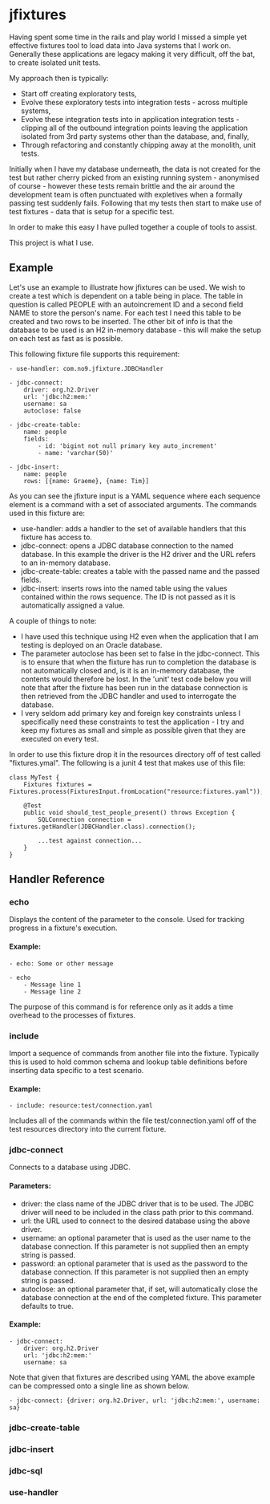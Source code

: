 # jfixtures

Having spent some time in the rails and play world I missed a simple yet effective fixtures tool to load data into 
Java systems that I work on.
Generally these applications are legacy making it very difficult, off the bat, to create 
isolated unit tests.

My approach then is typically:

- Start off creating exploratory tests,
- Evolve these exploratory tests into integration tests - across multiple systems,
- Evolve these integration tests into in application integration tests - clipping all of the outbound integration
  points leaving the application isolated from 3rd party systems other than the database, and, finally,
- Through refactoring and constantly chipping away at the monolith, unit tests.

Initially when I have my database underneath, the data is not created for the test but rather cherry picked from an
existing running system - anonymised of course - however these tests remain brittle and the air around the development
team is often punctuated with expletives when a formally passing test suddenly fails.  Following that my tests then start to
make use of test fixtures - data that is setup for a specific test.

In order to make this easy I have pulled together a couple of tools to assist.

This project is what I use.


## Example

Let's use an example to illustrate how jfixtures can be used.  We wish to create a test which is dependent on a table
being in place.  The table in question is called PEOPLE with an autoincrement ID and a second field NAME to store the person's
name.  For each test I need this table to be created and two rows to be inserted.  The other bit of info is that the database
to be used is an H2 in-memory database - this will make the setup on each test as fast as is possible.

This following fixture file supports this requirement:

    - use-handler: com.no9.jfixture.JDBCHandler

    - jdbc-connect:
        driver: org.h2.Driver
        url: 'jdbc:h2:mem:'
        username: sa
        autoclose: false

    - jdbc-create-table:
        name: people
        fields:
            - id: 'bigint not null primary key auto_increment'
            - name: 'varchar(50)'

    - jdbc-insert:
        name: people
        rows: [{name: Graeme}, {name: Tim}]

As you can see the jfixture input is a YAML sequence where each sequence element is a command with a set of associated
arguments.  The commands used in this fixture are:

- use-handler: adds a handler to the set of available handlers that this fixture has access to.
- jdbc-connect: opens a JDBC database connection to the named database.  In this example the driver is the H2 driver and the
    URL refers to an in-memory database.
- jdbc-create-table: creates a table with the passed name and the passed fields.
- jdbc-insert: inserts rows into the named table using the values contained within the rows sequence.  The ID is not passed
    as it is automatically assigned a value.

A couple of things to note:

- I have used this technique using H2 even when the application that I am testing is deployed on an Oracle database.
- The parameter autoclose has been set to false in the jdbc-connect.  This is to ensure that when the fixture has run
    to completion the database is not automatically closed and, is it is an in-memory database, the contents would therefore
    be lost.  In the 'unit' test code below you will note that after the fixture has been run in the database connection
    is then retrieved from the JDBC handler and used to interrogate the database.
- I very seldom add primary key and foreign key constraints unless I specifically need these constraints to test the application - I try
    and keep my fixtures as small and simple as possible given that they are executed on every test.

In order to use this fixture drop it in the resources directory off of test called "fixtures.ymal".  The following is a
junit 4 test that makes use of this file:

    class MyTest {
        Fixtures fixtures = Fixtures.process(FixturesInput.fromLocation("resource:fixtures.yaml"));

        @Test
        public void should_test_people_present() throws Exception {
            SQLConnection connection = fixtures.getHandler(JDBCHandler.class).connection();

            ...test against connection...
        }
    }

## Handler Reference

### echo

Displays the content of the parameter to the console.  Used for tracking progress in a fixture's execution.

#### Example:

    - echo: Some or other message

    - echo
        - Message line 1
        - Message line 2

The purpose of this command is for reference only as it adds a time overhead to the processes of fixtures.

### include

Import a sequence of commands from another file into the fixture. Typically this is used to hold common schema and lookup
table definitions before inserting data specific to a test scenario.

#### Example:

    - include: resource:test/connection.yaml

Includes all of the commands within the file test/connection.yaml off of the test resources directory into the current fixture.

### jdbc-connect

Connects to a database using JDBC.

#### Parameters:

- driver: the class name of the JDBC driver that is to be used.  The JDBC driver will need to be included in the class path
    prior to this command.
- url: the URL used to connect to the desired database using the above driver.
- username: an optional parameter that is used as the user name to the database connection.  If this parameter is not supplied
    then an empty string is passed.
- password: an optional parameter that is used as the password to the database connection.  If this parameter is not supplied
    then an empty string is passed.
- autoclose: an optional parameter that, if set, will automatically close the database connection at the end of the completed
    fixture.  This parameter defaults to true.

#### Example:

    - jdbc-connect:
        driver: org.h2.Driver
        url: 'jdbc:h2:mem:'
        username: sa

Note that given that fixtures are described using YAML the above example can be compressed onto a single line as shown below.

    - jdbc-connect: {driver: org.h2.Driver, url: 'jdbc:h2:mem:', username: sa}


### jdbc-create-table


### jdbc-insert

### jdbc-sql

### use-handler
